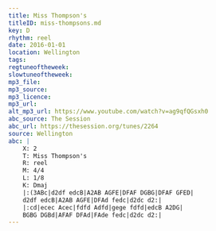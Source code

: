 ```yaml
---
title: Miss Thompson's
titleID: miss-thompsons.md
key: D
rhythm: reel
date: 2016-01-01
location: Wellington
tags:
regtuneoftheweek:
slowtuneoftheweek:
mp3_file:
mp3_source:
mp3_licence:
mp3_url:
alt_mp3_url: https://www.youtube.com/watch?v=ag9qfQGsxh0
abc_source: The Session
abc_url: https://thesession.org/tunes/2264
source: Wellington
abc: |
    X: 2
    T: Miss Thompson's
    R: reel
    M: 4/4
    L: 1/8
    K: Dmaj
    |:(3ABc|d2df edcB|A2AB AGFE|DFAF DGBG|DFAF GFED|
    d2df edcB|A2AB AGFE|DFAd fedc|d2dc d2:|
    |:cd|ecec Acec|fdfd Adfd|gege fdfd|edcB A2DG|
    BGBG DGBd|AFAF DFAd|FAde fedc|d2dc d2:|
---
```

